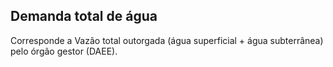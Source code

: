 ## Demanda total de água

Corresponde a Vazão total outorgada (água superficial + água subterrânea) pelo órgão gestor (DAEE).